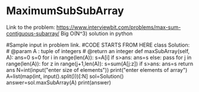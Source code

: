 # MaximumSubSubArray
Link to the problem: https://www.interviewbit.com/problems/max-sum-contiguous-subarray/
Big O(N^3) solution in python
        
            
#Sample input in problem link.
#CODE STARTS FROM HERE
class Solution:
    # @param A : tuple of integers
    # @return an integer
    def maxSubArray(self, A):
        ans=0
        s=0
        for i in range(len(A)):
            s=A[i]
            if s>ans:
                ans=s
            else:
                pass
        for j in range(len(A)):
            for z in range(j+1,len(A)):
                s=sum(A[j:z])
                if s>ans:
                    ans=s
        return ans
N=int(input("enter size of elements"))
print("enter elements of array")
A=list(map(int, input().split()))[:N]
sol=Solution()
answer=sol.maxSubArray(A)
print(answer)
